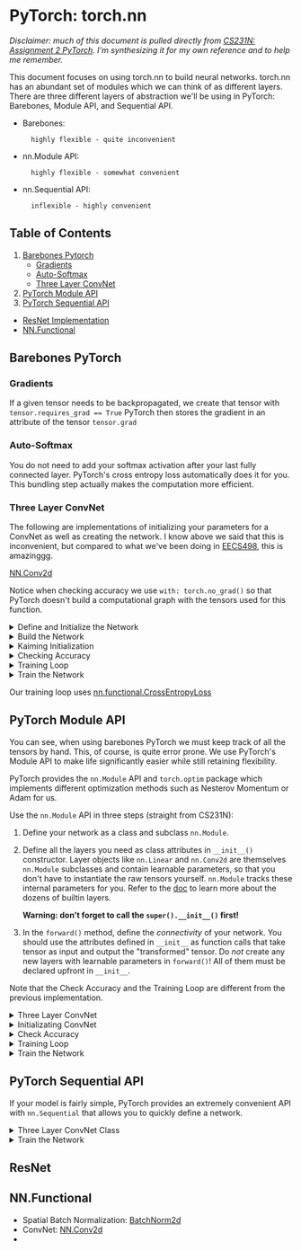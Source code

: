 # PyTorch: torch.nn

*Disclaimer: much of this document is pulled directly from [CS231N: Assignment 2 PyTorch](http://cs231n.stanford.edu/schedule.html). I'm synthesizing it for my own reference and to help me remember.*

This document focuses on using torch.nn to build neural networks. torch.nn has an abundant set of modules which we can think of as different layers. There are three different layers of abstraction we'll be using in PyTorch: Barebones, Module API, and Sequential API. 

- Barebones: 

        highly flexible - quite inconvenient
- nn.Module API: 

        highly flexible - somewhat convenient
- nn.Sequential API: 

        inflexible - highly convenient

## Table of Contents
1. [Barebones Pytorch](#barebones-pytorch)
     - [Gradients](#gradients)
     - [Auto-Softmax](#auto-softmax)
     - [Three Layer ConvNet](#three-layer-convnet)
1. [PyTorch Module API](#pytorch-module-api)
1. [PyTorch Sequential API](#pytorch-sequential-api)
-  [ResNet Implementation](#resnet)
-  [NN.Functional](#nnfunctional)

## Barebones PyTorch
### Gradients
If a given tensor needs to be backpropagated, we create that tensor with `tensor.requires_grad == True` PyTorch then stores the gradient in an attribute of the tensor `tensor.grad`

### Auto-Softmax
You do not need to add your softmax activation after your last fully connected layer. PyTorch's cross entropy loss automatically does it for you. This bundling step actually makes the computation more efficient.

### Three Layer ConvNet
The following are implementations of initializing your parameters for a ConvNet as well as creating the network. I know above we said that this is inconvenient, but compared to what we've been doing in [EECS498](https://web.eecs.umich.edu/~justincj/teaching/eecs498/FA2019/schedule.html), this is amazinggg. 

[NN.Conv2d](https://pytorch.org/docs/stable/nn.functional.html#torch.nn.functional.conv2d)

Notice when checking accuracy we use `with: torch.no_grad()` so that PyTorch doesn't build a computational graph with the tensors used for this function.

<details close>
<summary>Define and Initialize the Network</summary>

```python
def initialize_three_layer_conv_part2(dtype=torch.float, device='cpu'):
    '''
    Initializes weights for the three_layer_convnet for part II
    Inputs:
    - dtype: A torch data type object; all computations will be performed using
        this datatype. float is faster but less accurate, so you should use
        double for numeric gradient checking.
        - device: device to use for computation. 'cpu' or 'cuda'
    '''
    # Input/Output dimenssions
    C, H, W = 3, 32, 32
    num_classes = 10

    # Hidden layer channel and kernel sizes
    channel_1 = 32
    channel_2 = 16
    kernel_size_1 = 5
    kernel_size_2 = 3

    # Initialize the weights
    conv_w1 = None
    conv_b1 = None
    conv_w2 = None
    conv_b2 = None
    fc_w = None
    fc_b = None

    ##############################################################################
    # TODO: Define and initialize the parameters of a three-layer ConvNet           
    # using nn.init.kaiming_normal_. You should initialize your bias vectors    
    # using the zero_weight function.                         
    # You are given all the necessary variables above for initializing weights. 
    ##############################################################################
    conv_w1 = nn.init.kaiming_normal_( torch.empty(channel_1, C, kernel_size_1, kernel_size_1, dtype=dtype, device=device) )
    conv_w1.requires_grad=True
    conv_b1 = nn.init.zeros_( torch.empty(channel_1, dtype=dtype, device=device) )
    conv_b1.requires_grad=True
    conv_w2 = nn.init.kaiming_normal_( torch.empty(channel_2, channel_1, kernel_size_2, kernel_size_2, dtype=dtype, device=device) )
    conv_w2.requires_grad=True
    conv_b2 = nn.init.zeros_( torch.empty(channel_2, dtype=dtype, device=device) )
    conv_b2.requires_grad=True
    fc_w = nn.init.kaiming_normal_( torch.empty(num_classes, H*W*channel_2, dtype=dtype, device=device) )
    fc_w.requires_grad=True
    fc_b = nn.init.zeros_( torch.empty(num_classes, dtype=dtype, device=device) )
    fc_b.requires_grad=True
    ##############################################################################
    #                                 END OF YOUR CODE                            
    ##############################################################################
    return [conv_w1, conv_b1, conv_w2, conv_b2, fc_w, fc_b]
```
</details>




<details close>
<summary>Build the Network</summary>

```python
def three_layer_convnet(x, params):
    """
    Performs the forward pass of a three-layer convolutional network with the
    architecture defined above.

    Inputs:
    - x: A PyTorch Tensor of shape (N, C, H, W) giving a minibatch of images
    - params: A list of PyTorch Tensors giving the weights and biases for the
        network; should contain the following:
        - conv_w1: PyTorch Tensor of shape (channel_1, C, KH1, KW1) giving weights
        for the first convolutional layer
        - conv_b1: PyTorch Tensor of shape (channel_1,) giving biases for the first
        convolutional layer
        - conv_w2: PyTorch Tensor of shape (channel_2, channel_1, KH2, KW2) giving
        weights for the second convolutional layer
        - conv_b2: PyTorch Tensor of shape (channel_2,) giving biases for the second
        convolutional layer
        - fc_w: PyTorch Tensor giving weights for the fully-connected layer. Can you
        figure out what the shape should be?
        - fc_b: PyTorch Tensor giving biases for the fully-connected layer. Can you
        figure out what the shape should be?

    Returns:
    - scores: PyTorch Tensor of shape (N, C) giving classification scores for x
    """
    conv_w1, conv_b1, conv_w2, conv_b2, fc_w, fc_b = params
    scores = None
    ##############################################################################
    # TODO: Implement the forward pass for the three-layer ConvNet.              
    # The network have the following architecture:                               
    # 1. Conv layer (with bias) with 32 5x5 filters, with zero-padding of 2     
    #   2. ReLU                                                                  
    # 3. Conv layer (with bias) with 16 3x3 filters, with zero-padding of 1     
    # 4. ReLU                                                                   
    # 5. Fully-connected layer (with bias) to compute scores for 10 classes    
    # Hint: F.linear, F.conv2d, F.relu, flatten (implemented above)                                   
    ##############################################################################
    h1 = F.conv2d(input=x, weight=conv_w1, bias=conv_b1, padding=2)
    h1 = F.relu(h1)
    h2 = F.conv2d(input=h1, weight=conv_w2, bias=conv_b2, padding=1)
    h2 = F.relu(h2)
    h2_flat = flatten(h2)
    scores = F.linear(input=h2_flat, weight=fc_w, bias=fc_b)
    ##############################################################################
    #                                 END OF YOUR CODE                             
    ##############################################################################
    return scores
```
</details>




<details closed>
<summary>Kaiming Initialization</summary>

```python
nn.init.kaiming_normal_(torch.empty(3, 5, dtype=to_float, device='cuda'))

nn.init.zeros_(torch.empty(3 ,5, dtype=to_float, device='cuda'))
```
</details>




<details closed>
<summary>Checking Accuracy</summary>

```python
def check_accuracy_part2(loader, model_fn, params):
    """
    Check the accuracy of a classification model.

    Inputs:
    - loader: A DataLoader for the data split we want to check
    - model_fn: A function that performs the forward pass of the model,
    with the signature scores = model_fn(x, params)
    - params: List of PyTorch Tensors giving parameters of the model

    Returns: Nothing, but prints the accuracy of the model
    """
    split = 'val' if loader.dataset.train else 'test'
    print('Checking accuracy on the %s set' % split)
    num_correct, num_samples = 0, 0
    with torch.no_grad():
    for x, y in loader:
        x = x.to(device='cuda', dtype=to_float)  # move to device, e.g. GPU
        y = y.to(device='cuda', dtype=to_long)
        scores = model_fn(x, params)
        _, preds = scores.max(1)
        num_correct += (preds == y).sum()
        num_samples += preds.size(0)
    acc = float(num_correct) / num_samples
    print('Got %d / %d correct (%.2f%%)' % (num_correct, num_samples, 100 * acc))
    return acc
```
</details>



<details closed>
<summary>Training Loop</summary>

```python
def train_part2(model_fn, params, learning_rate):
    """
    Train a model on CIFAR-10.

    Inputs:
    - model_fn: A Python function that performs the forward pass of the model.
    It should have the signature scores = model_fn(x, params) where x is a
    PyTorch Tensor of image data, params is a list of PyTorch Tensors giving
    model weights, and scores is a PyTorch Tensor of shape (N, C) giving
    scores for the elements in x.
    - params: List of PyTorch Tensors giving weights for the model
    - learning_rate: Python scalar giving the learning rate to use for SGD

    Returns: Nothing
    """
    for t, (x, y) in enumerate(loader_train):
    # Move the data to the proper device (GPU or CPU)
    x = x.to(device='cuda', dtype=to_float)
    y = y.to(device='cuda', dtype=to_long)

    # Forward pass: compute scores and loss
    scores = model_fn(x, params)
    loss = F.cross_entropy(scores, y)

    # Backward pass: PyTorch figures out which Tensors in the computational
    # graph has requires_grad=True and uses backpropagation to compute the
    # gradient of the loss with respect to these Tensors, and stores the
    # gradients in the .grad attribute of each Tensor.
    loss.backward()

    # Update parameters. We don't want to backpropagate through the
    # parameter updates, so we scope the updates under a torch.no_grad()
    # context manager to prevent a computational graph from being built.
    with torch.no_grad():
        for w in params:
        if w.requires_grad:
            w -= learning_rate * w.grad

            # Manually zero the gradients after running the backward pass
            w.grad.zero_()

    if t % 100 == 0 or t == len(loader_train)-1:
        print('Iteration %d, loss = %.4f' % (t, loss.item()))
        acc = check_accuracy_part2(loader_val, model_fn, params)
    return acc
```
</details>

<details closed>
<summary> Train the Network </summary>

```python

reset_seed(0)
learning_rate = 3e-3
# YOUR_TURN: Impelement the initialize_three_layer_conv_part2 function
params = initialize_three_layer_conv_part2(dtype=to_float, device='cuda')
acc_hist_part2 = train_part2(three_layer_convnet, params, learning_rate)
```
</details>

Our training loop uses [nn.functional.CrossEntropyLoss](https://pytorch.org/docs/stable/generated/torch.nn.CrossEntropyLoss.html#torch.nn.CrossEntropyLoss)


## PyTorch Module API
You can see, when using barebones PyTorch we must keep track of all the tensors by hand. This, of course, is quite error prone. We use PyTorch's Module API to make life significantly easier while still retaining flexibility. 

PyTorch provides the `nn.Module` API and `torch.optim` package which implements different optimization methods such as Nesterov Momentum or Adam for us. 

Use the `nn.Module` API in three steps (straight from CS231N): 

1. Define your network as a class and subclass `nn.Module`.

2. Define all the layers you need as class attributes in `__init__()` constructor. Layer objects like `nn.Linear` and `nn.Conv2d` are themselves `nn.Module` subclasses and contain learnable parameters, so that you don't have to instantiate the raw tensors yourself. `nn.Module` tracks these internal parameters for you. Refer to the [doc](http://pytorch.org/docs/master/nn.html) to learn more about the dozens of builtin layers. 

    **Warning: don't forget to call the `super().__init__()` first!**

3. In the `forward()` method, define the *connectivity* of your network. You should use the attributes defined in `__init__` as function calls that take tensor as input and output the "transformed" tensor. Do *not* create any new layers with learnable parameters in `forward()`! All of them must be declared upfront in `__init__`. 

Note that the Check Accuracy and the Training Loop are different from the previous implementation. 

<details closed>
<summary> Three Layer ConvNet </summary>

```python
class ThreeLayerConvNet(nn.Module):

def __init__(self, in_channel, channel_1, channel_2, num_classes, device='cpu', dtype=torch.float):
    super().__init__()
    ############################################################################
    # TODO: Set up the layers you need for a three-layer ConvNet with the       
    # architecture defined below. You should initialize the weight  of the
    # model using Kaiming normal initialization, and zero out the bias vectors.     
    #                                       
    # The network architecture should be the same as in Part II:          
    #   1. Convolutional layer with channel_1 5x5 filters with zero-padding of 2  
    #   2. ReLU                                   
    #   3. Convolutional layer with channel_2 3x3 filters with zero-padding of 1
    #   4. ReLU                                   
    #   5. Fully-connected layer to num_classes classes               
    #                                       
    # We assume that the size of the input of this network is `H = W = 32`, and   
    # there is no pooling; this information is required when computing the number  
    # of input channels in the last fully-connected layer.              
    #                                         
    # HINT: nn.Conv2d, nn.init.kaiming_normal_, nn.init.zeros_            
    ############################################################################
    self.conv1 = nn.Conv2d(in_channels=in_channel, 
                            out_channels=channel_1, 
                            kernel_size=5, 
                            padding=2, 
                            device=device, dtype=dtype)
    self.conv2 = nn.Conv2d(in_channels=channel_1, 
                            out_channels=channel_2, 
                            kernel_size=3, 
                            padding=1, 
                            bias=True, 
                            device=device, dtype=dtype)
    self.fc3 = nn.Linear(in_features=channel_2*32*32, 
                            out_features=num_classes, 
                            device=device, dtype=dtype)
    ############################################################################
    #                           END OF YOUR CODE                            
    ############################################################################

def forward(self, x):
    scores = None
    ############################################################################
    # TODO: Implement the forward function for a 3-layer ConvNet. you      
    # should use the layers you defined in __init__ and specify the       
    # connectivity of those layers in forward()   
    # Hint: flatten (implemented at the start of part II)                          
    ############################################################################
    h1 = F.relu(self.conv1(x))
    h2 = F.relu(self.conv2(h1))
    scores = self.fc3(flatten(h2))
    ############################################################################
    #                            END OF YOUR CODE                          
    ############################################################################
    return scores
```
</details>

<details closed>
<summary> Initializating ConvNet</summary>

```python

def initialize_three_layer_conv_part3():
    '''
    Instantiates a ThreeLayerConvNet model and a corresponding optimizer for part III
    '''

    # Parameters for ThreeLayerConvNet
    C = 3
    num_classes = 10

    channel_1 = 32
    channel_2 = 16

    # Parameters for optimizer
    learning_rate = 3e-3
    weight_decay = 1e-4

    model = None
    optimizer = None
    ##############################################################################
    # TODO: Instantiate ThreeLayerConvNet model and a corresponding optimizer.     
    # Use the above mentioned variables for setting the parameters.                
    # You should train the model using stochastic gradient descent without       
    # momentum, with L2 weight decay of 1e-4.                    
    ##############################################################################
    model = ThreeLayerConvNet(C, channel_1, channel_2, num_classes, device='cuda')

    optimizer = optim.SGD(model.parameters(), lr=learning_rate, weight_decay=weight_decay)
    ##############################################################################
    #                                 END OF YOUR CODE                            
    ##############################################################################
    return model, optimizer
```
</details>

<details closed>
<summary> Check Accuracy </summary>

```python

def check_accuracy_part34(loader, model):
  if loader.dataset.train:
    print('Checking accuracy on validation set')
  else:
    print('Checking accuracy on test set')   
  num_correct = 0
  num_samples = 0
  model.eval()  # set model to evaluation mode
  with torch.no_grad():
    for x, y in loader:
      x = x.to(device='cuda', dtype=to_float)  # move to device, e.g. GPU
      y = y.to(device='cuda', dtype=to_long)
      scores = model(x)
      _, preds = scores.max(1)
      num_correct += (preds == y).sum()
      num_samples += preds.size(0)
    acc = float(num_correct) / num_samples
    print('Got %d / %d correct (%.2f)' % (num_correct, num_samples, 100 * acc))
  return acc
```

</details>

<details closed>
<summary> Training Loop </summary>

```python

def adjust_learning_rate(optimizer, lrd, epoch, schedule):
    """
    Multiply lrd to the learning rate if epoch is in schedule

    Inputs:
    - optimizer: An Optimizer object we will use to train the model
    - lrd: learning rate decay; a factor multiplied at scheduled epochs
    - epochs: the current epoch number
    - schedule: the list of epochs that requires learning rate update

    Returns: Nothing, but learning rate might be updated
    """
    if epoch in schedule:
    for param_group in optimizer.param_groups:
        print('lr decay from {} to {}'.format(param_group['lr'], param_group['lr'] * lrd))
        param_group['lr'] *= lrd

def train_part345(model, optimizer, epochs=1, learning_rate_decay=.1, schedule=[], verbose=True):
  """
  Train a model on CIFAR-10 using the PyTorch Module API.
  
  Inputs:
  - model: A PyTorch Module giving the model to train.
  - optimizer: An Optimizer object we will use to train the model
  - epochs: (Optional) A Python integer giving the number of epochs to train for
  
  Returns: Nothing, but prints model accuracies during training.
  """
  model = model.to(device='cuda')  # move the model parameters to CPU/GPU
  num_iters = epochs * len(loader_train)
  print_every = 100
  if verbose:
    num_prints = num_iters // print_every + 1
  else:
    num_prints = epochs
  acc_history = torch.zeros(num_prints, dtype=to_float)
  iter_history = torch.zeros(num_prints, dtype=to_long)
  for e in range(epochs):
    
    adjust_learning_rate(optimizer, learning_rate_decay, e, schedule)
    
    for t, (x, y) in enumerate(loader_train):
      model.train()  # put model to training mode
      x = x.to(device='cuda', dtype=to_float)  # move to device, e.g. GPU
      y = y.to(device='cuda', dtype=to_long)

      scores = model(x)
      loss = F.cross_entropy(scores, y)

      # Zero out all of the gradients for the variables which the optimizer
      # will update.
      optimizer.zero_grad()

      # This is the backwards pass: compute the gradient of the loss with
      # respect to each  parameter of the model.
      loss.backward()

      # Actually update the parameters of the model using the gradients
      # computed by the backwards pass.
      optimizer.step()

      tt = t + e * len(loader_train)

      if verbose and (tt % print_every == 0 or (e == epochs-1 and t == len(loader_train)-1)):
        print('Epoch %d, Iteration %d, loss = %.4f' % (e, tt, loss.item()))
        acc = check_accuracy_part34(loader_val, model)
        acc_history[tt // print_every] = acc
        iter_history[tt // print_every] = tt
        print()
      elif not verbose and (t == len(loader_train)-1):
        print('Epoch %d, Iteration %d, loss = %.4f' % (e, tt, loss.item()))
        acc = check_accuracy_part34(loader_val, model)
        acc_history[e] = acc
        iter_history[e] = tt
        print()
  return acc_history, iter_history
```
</details>




<details closed>
<summary> Train the Network </summary>

```python 
reset_seed(0)
# YOUR_TURN: Impelement initialize_three_layer_conv_part3
model, optimizer = initialize_three_layer_conv_part3()
acc_hist_part3, _ = train_part345(model, optimizer)
```
</details>




## PyTorch Sequential API
If your model is fairly simple, PyTorch provides an extremely convenient API with `nn.Sequential` that allows you to quickly define a network. 

<details closed>
<summary> Three Layer ConvNet Class </summary>

```python
class Flatten(nn.Module):
  def forward(self, x):
    return flatten(x)


def initialize_three_layer_conv_part4():
  '''
  Instantiates a ThreeLayerConvNet model and a corresponding optimizer for part IV
  '''
  # Input/Output dimenssions
  C, H, W = 3, 32, 32
  num_classes = 10

  # Hidden layer channel and kernel sizes
  channel_1 = 32
  channel_2 = 16
  kernel_size_1 = 5
  pad_size_1 = 2
  kernel_size_2 = 3
  pad_size_2 = 1

  # Parameters for optimizer
  learning_rate = 1e-2
  weight_decay = 1e-4
  momentum = 0.5

  model = None
  optimizer = None
  ##################################################################################
  # TODO: Rewrite the 3-layer ConvNet with bias from Part III with Sequential API and 
  # a corresponding optimizer.
  # You don't have to re-initialize your weight matrices and bias vectors.  
  # Here you should use `nn.Sequential` to define a three-layer ConvNet with:
  #   1. Convolutional layer (with bias) with 32 5x5 filters, with zero-padding of 2 
  #   2. ReLU                                      
  #   3. Convolutional layer (with bias) with 16 3x3 filters, with zero-padding of 1 
  #   4. ReLU                                      
  #   5. Fully-connected layer (with bias) to compute scores for 10 classes        
  #                                            
  # You should optimize your model using stochastic gradient descent with Nesterov   
  # momentum 0.5, with L2 weight decay of 1e-4 as given in the variables above.   
  # Hint: nn.Sequential, Flatten (implemented at the start of Part IV)   
  ####################################################################################
  model  = nn.Sequential(OrderedDict([
    ('conv1', nn.Conv2d(C, channel_1, kernel_size=5, padding=2)), 
    ('relu1', nn.ReLU()), 
    ('conv2', nn.Conv2d(channel_1, channel_2, kernel_size=3, padding=1)), 
    ('relu2', nn.ReLU()), 
    ('flatten', Flatten()), 
    ('fc3', nn.Linear(channel_2*H*W, num_classes)), 
  ]))

  optimizer = optim.SGD(model.parameters(), lr=learning_rate, 
                        weight_decay=weight_decay, 
                        momentum=momentum, nesterov=True)
  ################################################################################
  #                                 END OF YOUR CODE                             
  ################################################################################
  return model, optimizer
```
</details>



<details closed>
<summary> Train the Network </summary>

```python
reset_seed(0)

# YOUR_TURN: Impelement initialize_three_layer_conv_part4
model, optimizer = initialize_three_layer_conv_part4()
print('Architecture:')
print(model) # printing `nn.Module` shows the architecture of the module.

acc_hist_part4, _ = train_part345(model, optimizer)
```
</details>

## ResNet

## NN.Functional
 - Spatial Batch Normalization: [BatchNorm2d](https://pytorch.org/docs/stable/generated/torch.nn.BatchNorm2d.html#torch.nn.BatchNorm2d)
 - ConvNet: [NN.Conv2d](https://pytorch.org/docs/stable/nn.functional.html#torch.nn.functional.conv2d)
 - 